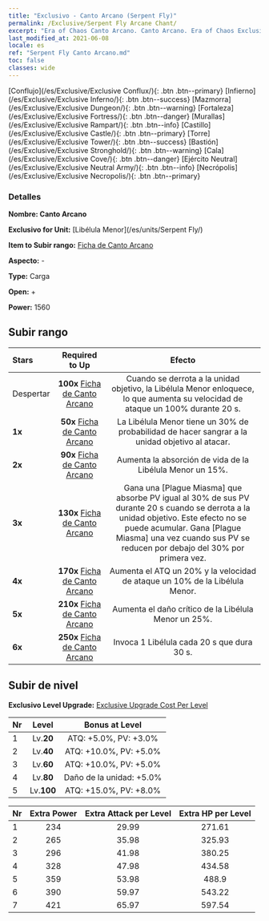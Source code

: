 ```yaml
---
title: "Exclusivo - Canto Arcano (Serpent Fly)"
permalink: /Exclusive/Serpent Fly Arcane Chant/
excerpt: "Era of Chaos Canto Arcano. Canto Arcano. Era of Chaos Exclusivo Canto Arcano. Libélula Menor Exclusivo."
last_modified_at: 2021-06-08
locale: es
ref: "Serpent Fly Canto Arcano.md"
toc: false
classes: wide
---
```

 [Conflujo](/es/Exclusive/Exclusive Conflux/){: .btn .btn--primary} [Infierno](/es/Exclusive/Exclusive Inferno/){: .btn .btn--success} [Mazmorra](/es/Exclusive/Exclusive Dungeon/){: .btn .btn--warning} [Fortaleza](/es/Exclusive/Exclusive Fortress/){: .btn .btn--danger} [Murallas](/es/Exclusive/Exclusive Rampart/){: .btn .btn--info} [Castillo](/es/Exclusive/Exclusive Castle/){: .btn .btn--primary} [Torre](/es/Exclusive/Exclusive Tower/){: .btn .btn--success} [Bastión](/es/Exclusive/Exclusive Stronghold/){: .btn .btn--warning} [Cala](/es/Exclusive/Exclusive Cove/){: .btn .btn--danger} [Ejército Neutral](/es/Exclusive/Exclusive Neutral Army/){: .btn .btn--info} [Necrópolis](/es/Exclusive/Exclusive Necropolis/){: .btn .btn--primary} 

### Detalles
 **Nombre: Canto Arcano** 

 **Exclusivo for Unit:** [Libélula Menor](/es/units/Serpent Fly/) 

 **Item to Subir rango:** [Ficha de Canto Arcano](/ItemsES/con_915/)

 **Aspecto:** -

 **Type:** Carga

 **Open:** +

 **Power:** 1560

## Subir rango

  |     Stars    |  Required to Up | Efecto |
  |:-------------|:---------------:|:---------------:|
  |  Despertar  | **100x** [Ficha de Canto Arcano](/ItemsES/con_915/) | Cuando se derrota a la unidad objetivo, la Libélula Menor enloquece, lo que aumenta su velocidad de ataque un 100% durante 20 s. |
  | **1x** <i class="fas fa-star"/> | **50x** [Ficha de Canto Arcano](/ItemsES/con_915/) | La Libélula Menor tiene un 30% de probabilidad de hacer sangrar a la unidad objetivo al atacar. |
  | **2x** <i class="fas fa-star"/> | **90x** [Ficha de Canto Arcano](/ItemsES/con_915/) | Aumenta la absorción de vida de la Libélula Menor un 15%. |
  | **3x** <i class="fas fa-star"/> | **130x** [Ficha de Canto Arcano](/ItemsES/con_915/) | Gana una [Plague Miasma] que absorbe PV igual al 30% de sus PV durante 20 s cuando se derrota a la unidad objetivo. Este efecto no se puede acumular. Gana [Plague Miasma] una vez cuando sus PV se reducen por debajo del 30% por primera vez. |
  | **4x** <i class="fas fa-star"/> | **170x** [Ficha de Canto Arcano](/ItemsES/con_915/) | Aumenta el ATQ un 20% y la velocidad de ataque un 10% de la Libélula Menor. |
  | **5x** <i class="fas fa-star"/> | **210x** [Ficha de Canto Arcano](/ItemsES/con_915/) | Aumenta el daño crítico de la Libélula Menor un 25%. |
  | **6x** <i class="fas fa-star"/> | **250x** [Ficha de Canto Arcano](/ItemsES/con_915/) | Invoca 1 Libélula cada 20 s que dura 30 s. |


## Subir de nivel
 **Exclusivo Level Upgrade:** [Exclusive Upgrade Cost Per Level](/Exclusive/ExclusiveUpgradeCostPerLevel/)

  |  Nr  |   Level  | Bonus at Level |
  |:-----|:--------:|:--------------:|
  | 1 | Lv.**20** | ATQ: +5.0%, PV: +3.0% |
  | 2 | Lv.**40** | ATQ: +10.0%, PV: +5.0% |
  | 3 | Lv.**60** | ATQ: +10.0%, PV: +5.0% |
  | 4 | Lv.**80** | Daño de la unidad: +5.0% |
  | 5 | Lv.**100** | ATQ: +15.0%, PV: +8.0% |


  |  Nr  |  Extra Power | Extra Attack per Level | Extra HP per Level |
  |:-----|:--------:|:--------:|:--------:|
  | 1 | 234 | 29.99 | 271.61 |
  | 2 | 265 | 35.98 | 325.93 |
  | 3 | 296 | 41.98 | 380.25 |
  | 4 | 328 | 47.98 | 434.58 |
  | 5 | 359 | 53.98 | 488.9 |
  | 6 | 390 | 59.97 | 543.22 |
  | 7 | 421 | 65.97 | 597.54 |


